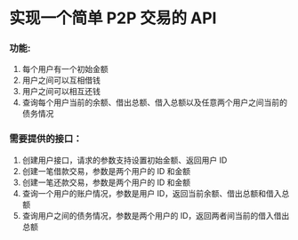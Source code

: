 实现一个简单 P2P 交易的 API
=======================

### 功能:

1. 每个用户有一个初始金额
2. 用户之间可以互相借钱
3. 用户之间可以相互还钱
4. 查询每个用户当前的余额、借出总额、借入总额以及任意两个用户之间当前的债务情况

### 需要提供的接口：

1. 创建用户接口，请求的参数支持设置初始金额、返回用户 ID
2. 创建一笔借款交易，参数是两个用户的 ID 和金额
3. 创建一笔还款交易，参数是两个用户的 ID 和金额
4. 查询一个用户的账户情况，参数是用户 ID，返回当前余额、借出总额和借入总额
5. 查询用户之间的债务情况，参数是两个用户的 ID，返回两者间当前的借入借出总额
